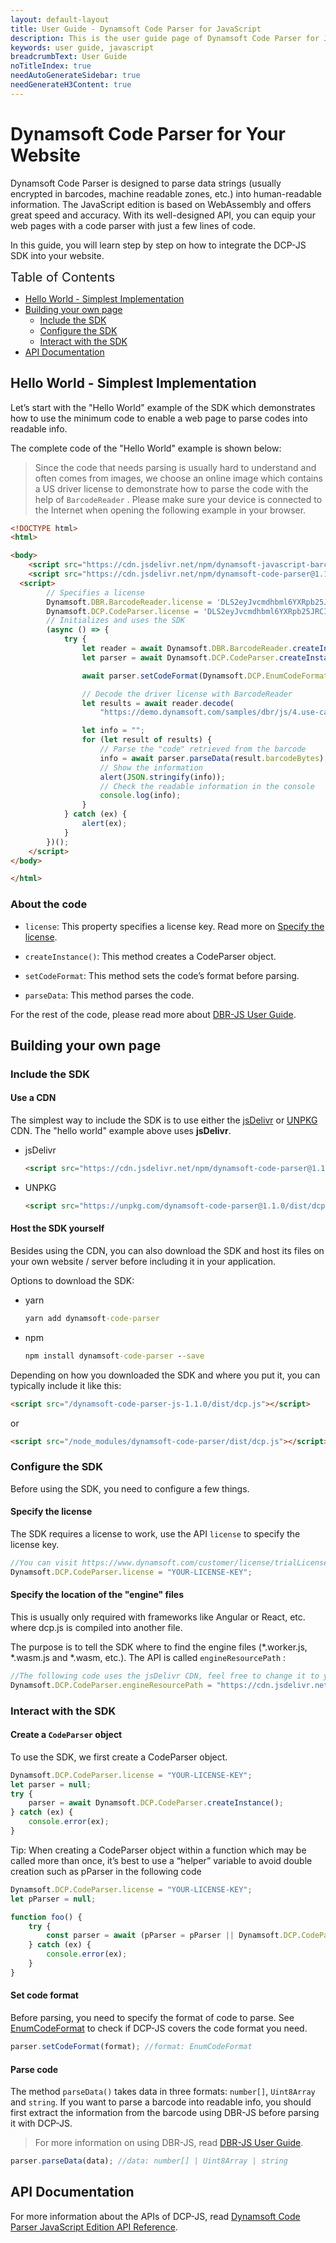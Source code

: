 ```yaml
---
layout: default-layout
title: User Guide - Dynamsoft Code Parser for JavaScript
description: This is the user guide page of Dynamsoft Code Parser for JavaScript SDK.
keywords: user guide, javascript
breadcrumbText: User Guide
noTitleIndex: true
needAutoGenerateSidebar: true
needGenerateH3Content: true
---
```


<!--The original doc is hosted here => https://github.com/dynamsoft-docs/code-parser-docs/blob/main/development/javascript/user-guide.md -->

# Dynamsoft Code Parser for Your Website

Dynamsoft Code Parser is designed to parse data strings (usually encrypted in barcodes, machine readable zones, etc.) into human-readable information. The JavaScript edition is based on WebAssembly and offers great speed and accuracy. With its well-designed API, you can equip your web pages with a code parser with just a few lines of code.

In this guide, you will learn step by step on how to integrate the DCP-JS SDK into your website.

<span style="font-size:20px">Table of Contents</span>

* [Hello World - Simplest Implementation](#hello-world---simplest-implementation)
* [Building your own page](#building-your-own-page)
  * [Include the SDK](#include-the-sdk)
  * [Configure the SDK](#configure-the-sdk)
  * [Interact with the SDK](#interact-with-the-sdk)
* [API Documentation](#api-documentation)

## Hello World - Simplest Implementation

Let’s start with the "Hello World" example of the SDK which demonstrates how to use the minimum code to enable a web page to parse codes into readable info.

The complete code of the "Hello World" example is shown below:

> Since the code that needs parsing is usually hard to understand and often comes from images, we choose an online image which contains a US driver license to demonstrate how to parse the code with the help of `BarcodeReader` . Please make sure your device is connected to the Internet when opening the following example in your browser.

```html
<!DOCTYPE html>
<html>

<body>
    <script src="https://cdn.jsdelivr.net/npm/dynamsoft-javascript-barcode@9.0.2/dist/dbr.js"></script>
    <script src="https://cdn.jsdelivr.net/npm/dynamsoft-code-parser@1.1.0/dist/dcp.js"></script>
  <script>
        // Specifies a license 
        Dynamsoft.DBR.BarcodeReader.license = 'DLS2eyJvcmdhbml6YXRpb25JRCI6IjIwMDAwMSJ9';
        Dynamsoft.DCP.CodeParser.license = 'DLS2eyJvcmdhbml6YXRpb25JRCI6IjIwMDAwMSJ9';
        // Initializes and uses the SDK
        (async () => {
            try {
                let reader = await Dynamsoft.DBR.BarcodeReader.createInstance();
                let parser = await Dynamsoft.DCP.CodeParser.createInstance();

                await parser.setCodeFormat(Dynamsoft.DCP.EnumCodeFormat.CF_AUTO);

                // Decode the driver license with BarcodeReader
                let results = await reader.decode(
                    "https://demo.dynamsoft.com/samples/dbr/js/4.use-case/SampleDriversLicense.jpg");

                let info = "";
                for (let result of results) {
                    // Parse the "code" retrieved from the barcode
                    info = await parser.parseData(result.barcodeBytes);
                    // Show the information
                    alert(JSON.stringify(info));
                    // Check the readable information in the console
                    console.log(info);
                }
            } catch (ex) {
                alert(ex);
            }
        })();
    </script>
</body>

</html>
```

### About the code

* `license`: This property specifies a license key. Read more on [Specify the license](#specify-the-license).

* `createInstance()`: This method creates a CodeParser object.

* `setCodeFormat`: This method sets the code’s format before parsing.

* `parseData`: This method parses the code.

For the rest of the code, please read more about [DBR-JS User Guide](https://www.dynamsoft.com/barcode-reader/programming/javascript/user-guide/).

## Building your own page

### Include the SDK

#### Use a CDN

The simplest way to include the SDK is to use either the [jsDelivr](https://jsdelivr.com/) or [UNPKG](https://unpkg.com/) CDN. The "hello world" example above uses **jsDelivr**.

* jsDelivr

    ```html
    <script src="https://cdn.jsdelivr.net/npm/dynamsoft-code-parser@1.1.0/dist/dcp.js"></script>
    ```

* UNPKG  

    ```html
    <script src="https://unpkg.com/dynamsoft-code-parser@1.1.0/dist/dcp.js"></script>
    ```

#### Host the SDK yourself

Besides using the CDN, you can also download the SDK and host its files on your own website / server before including it in your application.

Options to download the SDK:

* yarn

    ```cmd
    yarn add dynamsoft-code-parser
    ```

* npm

    ```cmd
    npm install dynamsoft-code-parser --save
    ```

Depending on how you downloaded the SDK and where you put it, you can typically include it like this:

```html
<script src="/dynamsoft-code-parser-js-1.1.0/dist/dcp.js"></script>
```

or

```html
<script src="/node_modules/dynamsoft-code-parser/dist/dcp.js"></script>
```

### Configure the SDK

Before using the SDK, you need to configure a few things.

#### Specify the license

The SDK requires a license to work, use the API `license` to specify the license key.

```javascript
//You can visit https://www.dynamsoft.com/customer/license/trialLicense?utm_source=github&product=dcp&package=js to get your own trial license good for 30 days. 
Dynamsoft.DCP.CodeParser.license = "YOUR-LICENSE-KEY";
```

#### Specify the location of the "engine" files

This is usually only required with frameworks like Angular or React, etc. where dcp.js is compiled into another file.

The purpose is to tell the SDK where to find the engine files (\*.worker.js, \*.wasm.js and \*.wasm, etc.). The API is called `engineResourcePath` :

```javascript
//The following code uses the jsDelivr CDN, feel free to change it to your own location of these files
Dynamsoft.DCP.CodeParser.engineResourcePath = "https://cdn.jsdelivr.net/npm/dynamsoft-code-parser@1.1.0/dist/";
```

### Interact with the SDK

#### Create a `CodeParser` object

To use the SDK, we first create a CodeParser object.

```javascript
Dynamsoft.DCP.CodeParser.license = "YOUR-LICENSE-KEY";
let parser = null;
try {
    parser = await Dynamsoft.DCP.CodeParser.createInstance();
} catch (ex) {
    console.error(ex);
}
```

Tip: When creating a CodeParser object within a function which may be called more than once, it’s best to use a “helper” variable to avoid double creation such as pParser in the following code

```javascript
Dynamsoft.DCP.CodeParser.license = "YOUR-LICENSE-KEY";
let pParser = null;

function foo() {
    try {
        const parser = await (pParser = pParser || Dynamsoft.DCP.CodeParser.createInstance());
    } catch (ex) {
        console.error(ex);
    }
}
```

#### Set code format

Before parsing, you need to specify the format of code to parse. See [EnumCodeFormat](https://www.dynamsoft.com/code-parser/docs/development/javascript/api-reference/enum/EnumCodeFormat.html?ver=1.0.2) to check if DCP-JS covers the code format you need.

```javascript
parser.setCodeFormat(format); //format: EnumCodeFormat
```

#### Parse code

The method `parseData()` takes data in three formats: `number[]`, `Uint8Array` and `string`. If you want to parse a barcode into readable info, you should first extract the information from the barcode using DBR-JS before parsing it with DCP-JS.

> For more information on using DBR-JS, read [DBR-JS User Guide](https://www.dynamsoft.com/barcode-reader/programming/javascript/user-guide/).

```javascript
parser.parseData(data); //data: number[] | Uint8Array | string
```

<!-- #### Set encryption key if needed

If your input code requires a public key or certificate to help with parsing, please set it up before calling the `parseData()` method.

```javascript
parser.setCryptoPublicKey(key); //key: string
// or
parser.setCertificate(value); //value: Uint8Array | ArrayBuffer | string
parser.parseData(data); //data: number[] | Uint8Array | string
``` -->

## API Documentation

For more information about the APIs of DCP-JS, read [Dynamsoft Code Parser JavaScript Edition API Reference](https://www.dynamsoft.com/code-parser/docs/development/javascript/api-reference/?ver=1.1.0).
